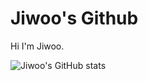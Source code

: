 # Jiwoo's Github  
Hi I'm Jiwoo.

![Jiwoo's GitHub stats](https://github-readme-stats.vercel.app/api?username=1jiwoo&count_private=true)